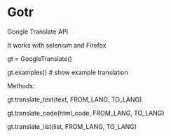 # Gotr
Google Translate API

It works with selenium and Firefox

gt = GoogleTranslate()

gt.examples()  # show example translation



Methods:

gt.translate_text(text, FROM_LANG, TO_LANG)

gt.translate_code(html_code, FROM_LANG, TO_LANG)

gt.translate_list(list, FROM_LANG, TO_LANG)
